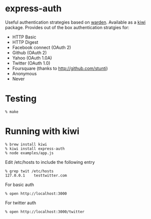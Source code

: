 express-auth
============

Useful authentication strategies based on [warden]. Available as a [kiwi] package.
Provides out of the box authentication stratgies for:
* HTTP Basic
* HTTP Digest
* Facebook connect (OAuth 2)
* Github (OAuth 2)
* Yahoo (OAuth 1.0A)
* Twitter (OAuth 1.0)
* Foursquare (thanks to http://github.com/stunti)
* Anonymous
* Never

Testing
=======

    % make

Running with kiwi
=================

    % brew install kiwi
    % kiwi install express-auth
    % node examples/app.js

Edit /etc/hosts to include the following entry

    % grep twit /etc/hosts
    127.0.0.1    testtwitter.com

For basic auth

    % open http://localhost:3000

For twitter auth

    % open http://localhost:3000/twitter


[warden]: http://github.com/hassox/warden
[kiwi]: http://github.com/visionmedia/kiwi
